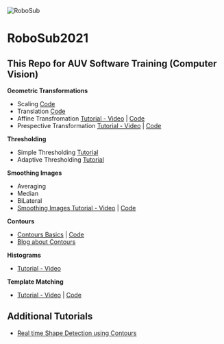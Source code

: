 ![RoboSub](https://www.google.com/search?q=robosub+logo&client=firefox-b-d&sxsrf=ALeKk03cQqEeD7Xt8HS0pK9S-tXnNBek0w:1600628338784&tbm=isch&source=iu&ictx=1&fir=f_GNZL3TfhAwVM%252CiwX1Z-fWKB-wqM%252C_&vet=1&usg=AI4_-kRrqWNKVc4OMUq8B-wRzI8GHRPS9A&sa=X&ved=2ahUKEwihuLOctfjrAhVwD2MBHVF9DxIQ9QF6BAgKECo&biw=1280&bih=602&dpr=1.5#imgrc=f_GNZL3TfhAwVM)
# RoboSub2021

## This Repo for AUV Software Training (Computer Vision)

**Geometric Transformations**
  * Scaling [Code](https://github.com/Mohannedkandil/RoboSub2021/blob/master/Computer%20Vision%20Session/scaling.py)
  * Translation [Code](https://github.com/Mohannedkandil/RoboSub2021/blob/master/Computer%20Vision%20Session/scaling.py)
  * Affine Transfromation [Tutorial - Video](https://www.youtube.com/watch?v=Ad9e5eoHm9U) | [Code](https://github.com/Mohannedkandil/RoboSub2021/blob/master/Computer%20Vision%20Session/affine_transformation.py)
  * Prespective Transformation [Tutorial - Video](https://www.youtube.com/watch?v=Tm_7fGolVGE) | [Code](https://github.com/Mohannedkandil/RoboSub2021/blob/master/Computer%20Vision%20Session/warp_prespective.py)
  
  **Thresholding**
  
  * Simple Thresholding [Tutorial](https://www.geeksforgeeks.org/python-thresholding-techniques-using-opencv-set-1-simple-thresholding/#:~:text=Thresholding%20is%20a%20technique%20in,maximum%20value%20(generally%20255).)
  * Adaptive Thresholding [Tutorial](https://www.geeksforgeeks.org/python-thresholding-techniques-using-opencv-set-2-adaptive-thresholding/?ref=rp)
  
  **Smoothing Images**
  * Averaging
  * Median
  * BiLateral
  * [Smoothing Images Tutorial - Video](https://www.youtube.com/watch?v=xJS979rT1TU) | [Code](https://github.com/Mohannedkandil/RoboSub2021/blob/master/Computer%20Vision%20Session/smoothing_images.py)

**Contours**
 * [Contours Basics](https://www.youtube.com/watch?v=FbR9Xr0TVdY) | [Code](https://github.com/Mohannedkandil/RoboSub2021/blob/master/Computer%20Vision%20Session/contours.py)
 * [Blog about Contours](https://www.geeksforgeeks.org/find-and-draw-contours-using-opencv-python/)

**Histograms**
 * [Tutorial - Video](https://www.youtube.com/watch?v=F9TZb0XBow0)

**Template Matching**
 * [Tutorial - Video](https://www.youtube.com/watch?v=0gyl7VYGgs8) | [Code](https://github.com/Mohannedkandil/RoboSub2021/blob/master/Computer%20Vision%20Session/template_matching.py)

## Additional Tutorials
 * [Real time Shape Detection using Contours](youtube.com/watch?v=Fchzk1lDt7Q)
